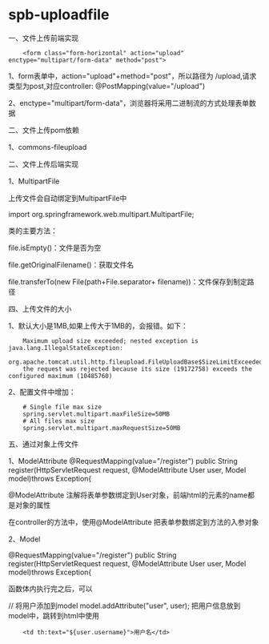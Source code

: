 # spb-uploadfile

一、文件上传前端实现

        <form class="form-horizontal" action="upload" enctype="multipart/form-data" method="post">
        
1、form表单中，action="upload"+method="post"，所以路径为 /upload,请求类型为post,对应controller: @PostMapping(value="/upload")

2、enctype="multipart/form-data"，浏览器将采用二进制流的方式处理表单数据

二、文件上传pom依赖

1、commons-fileupload


二、文件上传后端实现

1、MultipartFile

上传文件会自动绑定到MultipartFile中

import org.springframework.web.multipart.MultipartFile;

类的主要方法：

file.isEmpty()：文件是否为空

file.getOriginalFilename()：获取文件名

file.transferTo(new File(path+File.separator+ filename))：文件保存到制定路径

四、上传文件的大小

1、默认大小是1MB,如果上传大于1MB的，会报错。如下：

        Maximum upload size exceeded; nested exception is java.lang.IllegalStateException: 
        org.apache.tomcat.util.http.fileupload.FileUploadBase$SizeLimitExceededException: 
        the request was rejected because its size (19172758) exceeds the configured maximum (10485760)

2、配置文件中增加：

        # Single file max size
        spring.servlet.multipart.maxFileSize=50MB
        # All files max size
        spring.servlet.multipart.maxRequestSize=50MB

五、通过对象上传文件

1、ModelAttribute
         @RequestMapping(value="/register")
                     public String register(HttpServletRequest request,
                                   @ModelAttribute User user,
                                   Model model)throws Exception{
                                   
@ModelAttribute 注解将表单参数绑定到User对象，前端html的元素的name都是对象的属性

在controller的方法中，使用@ModelAttribute 把表单参数绑定到方法的入参对象

2、Model

@RequestMapping(value="/register")
                     public String register(HttpServletRequest request,
                                   @ModelAttribute User user,
                                   Model model)throws Exception{
                                   
函数体内执行完之后，可以

// 将用户添加到model
            model.addAttribute("user", user);
把用户信息放到model中，跳转到html中使用
        
        <td th:text="${user.username}">用户名</td>
    